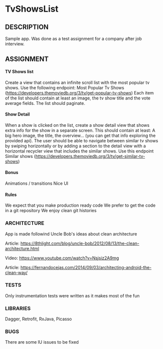 # TvShowsList

## DESCRIPTION

Sample app. Was done as a test assignment for a company after job interview.

## ASSIGNMENT
#### TV Shows list

Create a view that contains an infinite scroll list with the most popular tv shows.
 Use the following endpoint: Most Popular Tv Shows
(https://developers.themoviedb.org/3/tv/get-popular-tv-shows)
 Each item of the list should contain at least an image, the tv show title and the vote average fields.
The list should paginate.
#### Show Detail
When a show is clicked on the list, create a show detail view that shows extra info for the show in a
separate screen.
This should contain at least: A big hero image, the title, the overview... (you can get that info
exploring the provided api).
The user should be able to navigate between similar tv shows by swiping horizontally or by adding
a section to the detail view with a horizontal recycler view that includes the similar shows.
Use this endpoint Similar shows (https://developers.themoviedb.org/3/tv/get-similar-tv-shows)
#### Bonus
Animations / transitions
Nice UI
#### Rules
We expect that you make production ready code
We prefer to get the code in a git repository
We enjoy clean git histories

### ARCHITECTURE

App is made followind Uncle Bob's ideas about clean architecture


Article: https://8thlight.com/blog/uncle-bob/2012/08/13/the-clean-architecture.html

Video: https://www.youtube.com/watch?v=Nsjsiz2A9mg

Article: https://fernandocejas.com/2014/09/03/architecting-android-the-clean-way/

### TESTS
Only instrumentation tests were written as it makes most of the fun

### LIBRARIES
Dagger, Retrofit, RxJava, Picasso

### BUGS
There are some IU issues to be fixed
